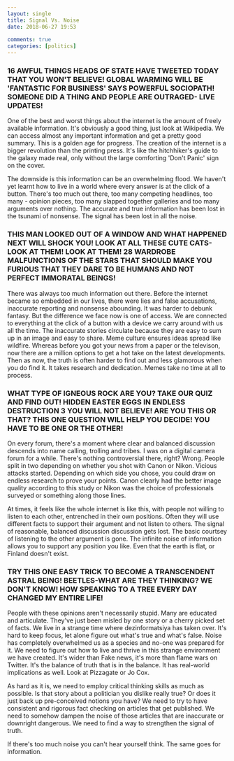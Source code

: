 ```yaml
---  
layout: single  
title: Signal Vs. Noise  
date: 2018-06-27 19:53  
  
comments: true  
categories: [politics]  
---  
```

<h3>16 AWFUL THINGS HEADS OF STATE HAVE TWEETED TODAY THAT YOU WON'T BELIEVE! GLOBAL WARMING WILL BE 'FANTASTIC FOR BUSINESS' SAYS POWERFUL SOCIOPATH! SOMEONE DID A THING AND PEOPLE ARE OUTRAGED- LIVE UPDATES!</h3>  

One of the best and worst things about the internet is the amount of freely available information. It's obviously a good thing, just look at Wikipedia. We can access almost any important information and get a pretty good summary. This is a golden age for progress. The creation of the internet is a bigger revolution than the printing press. It's like the hitchhiker's guide to the galaxy made real, only without the large comforting 'Don't Panic' sign on the cover.  

<!--more-->  

The downside is this information can be an overwhelming flood. We haven't yet learnt how to live in a world where every answer is at the click of a button. There's too much out there, too many competing headlines, too many - opinion pieces, too many slapped together galleries and too many arguments over nothing. The accurate and true information has been lost in the tsunami of nonsense. The signal has been lost in all the noise.  

<h3>THIS MAN LOOKED OUT OF A WINDOW AND WHAT HAPPENED NEXT WILL SHOCK YOU! LOOK AT ALL THESE CUTE CATS- LOOK AT THEM! LOOK AT THEM! 28 WARDROBE MALFUNCTIONS OF THE STARS THAT SHOULD MAKE YOU FURIOUS THAT THEY DARE TO BE HUMANS AND NOT PERFECT IMMORATAL BEINGS!</h3>  

There was always too much information out there. Before the internet became so embedded in our lives, there were lies and false accusations, inaccurate reporting and nonsense abounding. It was harder to debunk fantasy. But the difference we face now is one of access. We are connected to everything at the click of a button with a device we carry around with us all the time. The inaccurate stories circulate because they are easy to sum up in an image and easy to share. Meme culture ensures ideas spread like wildfire. Whereas before you got your news from a paper or the televison, now there are a million options to get a hot take on the latest developments. Then as now, the truth is often harder to find out and less glamorous when you do find it. It takes research and dedication. Memes take no time at all to process.  

<h3>WHAT TYPE OF IGNEOUS ROCK ARE YOU? TAKE OUR QUIZ AND FIND OUT! HIDDEN EASTER EGGS IN ENDLESS DESTRUCTION 3 YOU WILL NOT BELIEVE! ARE YOU THIS OR THAT? THIS ONE QUESTION WILL HELP YOU DECIDE! YOU HAVE TO BE ONE OR THE OTHER!</h3>  

On every forum, there's a moment where clear and balanced discussion descends into name calling, trolling and tribes. I was on a digital camera forum for a while. There's nothing controversial there, right? Wrong. People split in two depending on whether you shot with Canon or Nikon. Vicious attacks started. Depending on which side you chose, you could draw on endless research to prove your points. Canon clearly had the better image quality according to this study or Nikon was the choice of professionals surveyed or something along those lines.  

At times, it feels like the whole internet is like this, with people not willing to listen to each other, entrenched in their own positions. Often they will use different facts to support their argument and not listen to others. The signal of reasonable, balanced discussion discussion gets lost. The basic courtsey of listening to the other argument is gone. The infinite noise of information allows you to support any position you like. Even that the earth is flat, or Finland doesn't exist.  

<h3>TRY THIS ONE EASY TRICK TO BECOME A TRANSCENDENT ASTRAL BEING! BEETLES-WHAT ARE THEY THINKING? WE DON'T KNOW! HOW SPEAKING TO A TREE EVERY DAY CHANGED MY ENTIRE LIFE!</h3>  

People with these opinions aren't necessarily stupid. Many are educated and articulate. They've just been misled by one story or a cherry picked set of facts. We live in a strange time where dezinformatsiya has taken over. It's hard to keep focus, let alone figure out what's true and what's false. Noise has completely overwhelmed us as a species and no-one was prepared for it. We need to figure out how to live and thrive in this strange environment we have created. It's wider than Fake news, it's more than flame wars on Twitter. It's the balance of truth that is in the balance. It has real-world implications as well. Look at Pizzagate or Jo Cox.  

As hard as it is, we need to employ critical thinking skills as much as possible. Is that story about a politician you dislike really true? Or does it just back up pre-conceived notions you have? We need to try to have consistent and rigorous fact checking on articles that get published. We need to somehow dampen the noise of those articles that are inaccurate or downright dangerous. We need to find a way to strengthen the signal of truth.  

If there's too much noise you can't hear yourself think. The same goes for information.  
